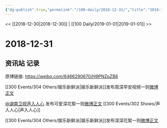 ```yaml
---
{"dg-publish":true,"permalink":"/100-daily/2018-12-31/","title":"2018-12-31"}
---
```



<< [[2018-12-30\|2018-12-30]] | [[100 Daily/2019-01-01\|2019-01-01]] >>

# 2018-12-31

## 资讯站 记录

原博链接: https://weibo.com/6466290670/H9PNZpZB6

[[300 Events/304 Others/娱乐新鲜派\|娱乐新鲜派]]发布周深早安视频一则[微博正文](https://weibo.com/detail/4323247203762438)

[@湖南卫视声入人心](https://weibo.com/n/%E6%B9%96%E5%8D%97%E5%8D%AB%E8%A7%86%E5%A3%B0%E5%85%A5%E4%BA%BA%E5%BF%83) 发布可爱深花絮一则[微博正文](https://weibo.com/detail/4323289713702881) [[300 Events/302 Shows/声入人心\|声入人心]]

[[300 Events/304 Others/娱乐新鲜派\|娱乐新鲜派]]发布深深花絮一则[微博正文](https://weibo.com/detail/4323432642924657)
